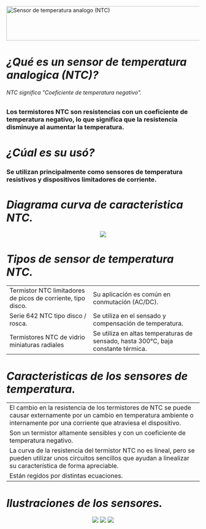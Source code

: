 <a href="https://cooltext.com"><img src="https://images.cooltext.com/5620306.png" width="1372" height="90" alt="Sensor de temperatura analogo (NTC)" /></a>
<br />

# *¿Qué es un sensor de temperatura analogica (NTC)?*
###### NTC significa "Coeficiente de temperatura negativo".
### Los termistores NTC son resistencias con un coeficiente de temperatura negativo, lo que significa que la resistencia disminuye al aumentar la temperatura. 

# *¿Cúal es su usó?*
### Se utilizan principalmente como sensores de temperatura resistivos y dispositivos limitadores de corriente. 

# *Diagrama curva de caracteristica NTC.*
<p align="center">
  <img src="https://user-images.githubusercontent.com/99372301/191318620-1b232bc7-81de-4d05-a10c-3a7c90576425.png">
</p>


# *Tipos de sensor de temperatura NTC.*

<table class="tg">
<tbody>
  <tr>
    <td class="tg-0pky">Termistor NTC limitadores de picos de corriente, tipo disco.</td>
    <td class="tg-0pky">Su aplicación es común en conmutación (AC/DC).</td>
  </tr>
  <tr>
    <td class="tg-0pky">Serie 642 NTC tipo disco / rosca.</td>
    <td class="tg-0pky">Se utiliza en el sensado y compensación de temperatura.</td>
  </tr>
  <tr>
    <td class="tg-0pky">Termistores NTC de vidrio miniaturas radiales</td>
    <td class="tg-0pky">Se utiliza en altas temperaturas de sensado, hasta 300°C, baja constante térmica.</td>
  </tr>
</tbody>
</table>

# *Caracteristicas de los sensores de temperatura.*
<table class="tg">
<tbody>
  <tr>
    <td class="tg-0pky">El cambio en la resistencia de los termistores de NTC se puede causar externamente por un cambio en temperatura ambiente o internamente por una corriente que atraviesa el dispositivo.</td>
  </tr>
    <tr>
    <td class="tg-0pky">Son un termistor altamente sensibles y con un coeficiente de temperatura negativo.</td>
  </tr>
  <tr>
    <td class="tg-0pky">La curva de la resistencia del termistor NTC no es lineal, pero se pueden utilizar unos circuitos sencillos que ayudan a linealizar su característica de forma apreciable.</td>
  </tr>
  <tr>
    <td class="tg-0pky">Están regidos por distintas ecuaciones.</td>
  </tr>
  
</tbody>
</table>

# *Ilustraciones de los sensores.*

<p align="center">
  <img src="https://user-images.githubusercontent.com/99372301/191334008-6b555b9e-d62f-4258-860d-011fc2b86fc5.png">
  <img src="https://user-images.githubusercontent.com/99372301/191330190-7202423c-9890-42b2-ad0f-78e65698d8db.png">
  <img src="https://user-images.githubusercontent.com/99372301/191330226-58a87d3e-98a3-468a-8c89-7811b2b56c57.png">
</p>
